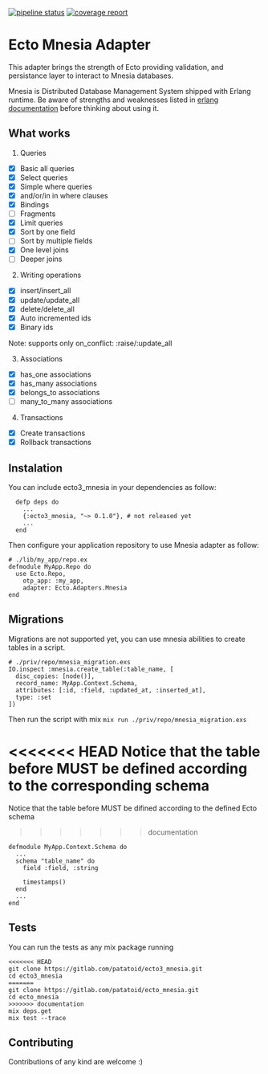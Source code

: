 [![pipeline status](https://gitlab.com/patatoid/ecto3_mnesia/badges/master/pipeline.svg)](https://gitlab.com/patatoid/ecto3_mnesia/-/commits/master)
[![coverage report](https://gitlab.com/patatoid/ecto3_mnesia/badges/master/coverage.svg)](https://gitlab.com/patatoid/ecto3_mnesia/-/commits/master)
# Ecto Mnesia Adapter
This adapter brings the strength of Ecto providing validation, and persistance layer to interact to Mnesia databases.

Mnesia is Distributed Database Management System shipped with Erlang runtime. Be aware of strengths and weaknesses listed in [erlang documentation](https://erlang.org/doc/man/mnesia.html) before thinking about using it.


## What works
1. Queries
- [x] Basic all queries
- [x] Select queries
- [x] Simple where queries
- [x] and/or/in in where clauses
- [x] Bindings
- [ ] Fragments
- [x] Limit queries
- [x] Sort by one field
- [ ] Sort by multiple fields
- [x] One level joins
- [ ] Deeper joins

2. Writing operations
- [x] insert/insert_all
- [x] update/update_all
- [x] delete/delete_all
- [x] Auto incremented ids
- [x] Binary ids

Note: supports only on_conflict: :raise/:update_all

3. Associations
- [x] has_one associations
- [x] has_many associations
- [x] belongs_to associations
- [ ] many_to_many associations

4. Transactions
- [x] Create transactions
- [x] Rollback transactions

## Instalation
You can include ecto3_mnesia in your dependencies as follow:
```
  defp deps do
    ...
    {:ecto3_mnesia, "~> 0.1.0"}, # not released yet
    ...
  end
```
Then configure your application repository to use Mnesia adapter as follow:
```
# ./lib/my_app/repo.ex
defmodule MyApp.Repo do
  use Ecto.Repo,
    otp_app: :my_app,
    adapter: Ecto.Adapters.Mnesia
end
```

## Migrations
Migrations are not supported yet, you can use mnesia abilities to create tables in a script.
```
# ./priv/repo/mnesia_migration.exs
IO.inspect :mnesia.create_table(:table_name, [
  disc_copies: [node()],
  record_name: MyApp.Context.Schema,
  attributes: [:id, :field, :updated_at, :inserted_at],
  type: :set
])
```
Then run the script with mix `mix run ./priv/repo/mnesia_migration.exs`

<<<<<<< HEAD
Notice that the table before MUST be defined according to the corresponding schema
=======
Notice that the table before MUST be difined according to the defined Ecto schema
>>>>>>> documentation
```
defmodule MyApp.Context.Schema do
  ...
  schema "table_name" do
    field :field, :string

    timestamps()
  end
  ...
end
```

## Tests
You can run the tests as any mix package running
```
<<<<<<< HEAD
git clone https://gitlab.com/patatoid/ecto3_mnesia.git
cd ecto3_mnesia
=======
git clone https://gitlab.com/patatoid/ecto_mnesia.git
cd ecto_mnesia
>>>>>>> documentation
mix deps.get
mix test --trace
```

## Contributing
Contributions of any kind are welcome :)
